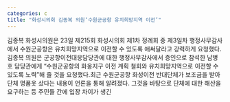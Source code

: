 ```yaml
---
categories: c
title: "화성시의회 김종복 의원‘수원군공항 유치희망지역 이전’"
---
```

김종복 화성시의원은 23일 제215회 화성시의회 제1차 정례회 중 제3일차 행정사무감사에서 수원군공항은 유치희망지역으로 이전할 수 있도록 애써달라고 강력하게 요청했다.김종복 의원은 군공항이전대응담당관에 대한 행정사무감사에서 증인으로 참석한 남병호 담당관에게 “수원군공항의 화옹지구 이전 계획 철회와 유치희망지역으로 이전할 수 있도록 노력”해 줄 것을 요청했다.최근 수원군공항 화성이전 반대단체가 보조금을 받아 단체 명품옷 샀다는 내용이 언론을 통해 알려졌다. 그것을 바탕으로 단체에 대한 해산을 요구하는 등 주민들 간에 입장 차이가 생긴